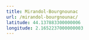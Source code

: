 ```yaml
---
title: Mirandol-Bourgnounac
url: /mirandol-bourgnounac/
latitude: 44.137883300000006
longitude: 2.1652237000000003
---
```


